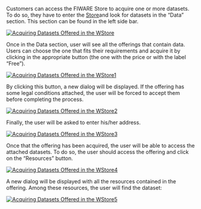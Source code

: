 Customers can access the FIWARE Store to acquire one or more datasets.
To do so, they have to enter the
[Store](https://account.lab.fiware.org/users/sign_in)and look for
datasets in the “Data” section. This section can be found in the left
side bar.

[![Acquiring Datasets Offered in the
WStore](/uploads/2015/04/Acquiring-Datasets-Offered-in-the-WStore.png)](/uploads/2015/04/Acquiring-Datasets-Offered-in-the-WStore.png)

Once in the Data section, user will see all the offerings that contain
data. Users can choose the one that fits their requirements and acquire
it by clicking in the appropriate button (the one with the price or with
the label “Free”).

[![Acquiring Datasets Offered in the
WStore1](/uploads/2015/04/Acquiring-Datasets-Offered-in-the-WStore1.png)](/uploads/2015/04/Acquiring-Datasets-Offered-in-the-WStore1.png)

By clicking this button, a new dialog will be displayed. If the offering
has some legal conditions attached, the user will be forced to accept
them before completing the process. 

[![Acquiring Datasets Offered in the
WStore2](/uploads/2015/04/Acquiring-Datasets-Offered-in-the-WStore2.png)](/uploads/2015/04/Acquiring-Datasets-Offered-in-the-WStore2.png)

Finally, the user will be asked to enter his/her address.

[![Acquiring Datasets Offered in the
WStore3](/uploads/2015/04/Acquiring-Datasets-Offered-in-the-WStore3.png)](/uploads/2015/04/Acquiring-Datasets-Offered-in-the-WStore3.png)

Once that the offering has been acquired, the user will be able to
access the attached datasets. To do so, the user should access the
offering and click on the “Resources” button.

[![Acquiring Datasets Offered in the
WStore4](/uploads/2015/04/Acquiring-Datasets-Offered-in-the-WStore4.png)](/uploads/2015/04/Acquiring-Datasets-Offered-in-the-WStore4.png)

A new dialog will be displayed with all the resources contained in the
offering. Among these resources, the user will find the dataset:

[![Acquiring Datasets Offered in the
WStore5](/uploads/2015/04/Acquiring-Datasets-Offered-in-the-WStore5.png)](/uploads/2015/04/Acquiring-Datasets-Offered-in-the-WStore5.png)
